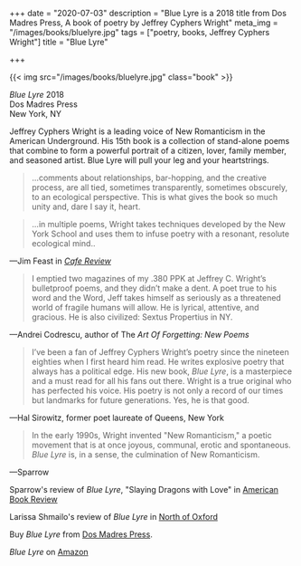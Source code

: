+++
date = "2020-07-03"
description = "Blue Lyre is a 2018 title from Dos Madres Press, A book of poetry by Jeffrey Cyphers Wright"
meta_img = "/images/books/bluelyre.jpg"
tags = ["poetry, books, Jeffrey Cyphers Wright"]
title = "Blue Lyre"

+++

{{< img src="/images/books/bluelyre.jpg" class="book" >}}

<p><em>Blue Lyre</em> 2018<br>Dos Madres Press<br>New York, NY</p> 

Jeffrey Cyphers Wright is a leading voice of New Romanticism in the American Underground. His 15th book is a collection of stand-alone poems that combine to form a powerful portrait of a citizen, lover, family member, and seasoned artist. Blue Lyre will pull your leg and your heartstrings.

>...comments about relationships, bar-hopping, and the creative process, are all tied, sometimes transparently, sometimes obscurely, to an ecological perspective.  This is what gives the book so much unity and, dare I say it, heart.

>...in multiple poems, Wright takes techniques developed by the New York School and uses them to infuse poetry with a resonant, resolute ecological mind.. 

—Jim Feast in [*Cafe Review*](http://www.thecafereview.com/fall-2018-reviews-blue-lyre/)

>I emptied two magazines of my .380 PPK at Jeffrey C. Wright’s bulletproof poems, and they didn’t make a dent. A poet true to his word and the Word, Jeff takes himself as seriously as a threatened world of
fragile humans will allow. He is lyrical, attentive, and gracious. He is also civilized: Sextus Propertius in NY.  

—Andrei Codrescu, author of The *Art Of Forgetting: New Poems*

>I’ve been a fan of Jeffrey Cyphers Wright’s poetry since the nineteen eighties when I first heard him read. He writes explosive poetry that
always has a political edge. His new book, *Blue Lyre*, is a masterpiece and a must read for all his fans out there. Wright is a true original who
has perfected his voice. His poetry is not only a record of our times but landmarks for future generations. Yes, he is that good.  

—Hal Sirowitz, former poet laureate of Queens, New York

>In the early 1990s, Wright invented "New Romanticism," a poetic movement that is at once joyous, communal, erotic and spontaneous. _Blue Lyre_ is, in a sense, the culmination of New Romanticism.

—Sparrow

  Sparrow's review of _Blue Lyre_, "Slaying Dragons with Love" in [American Book Review](https://muse.jhu.edu/article/713576)

Larissa Shmailo's review of _Blue Lyre_ in [North of Oxford](https://northofoxford.wordpress.com/2019/03/01/blue-lyre-by-jeffrey-cyphers-wright/)

Buy *Blue Lyre* from [Dos Madres Press](https://www.dosmadres.com/shop/blue-lyre-by-jeffrey-cyphers-wright/).

*Blue Lyre* on [Amazon](https://www.amazon.com/Blue-Lyre-Jeffrey-Cyphers-Wright/dp/1939929962)
